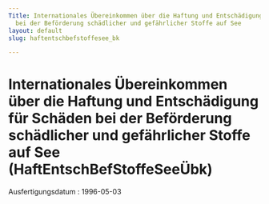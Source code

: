 ```yaml
---
Title: Internationales Übereinkommen über die Haftung und Entschädigung für  Schäden
  bei der Beförderung schädlicher und gefährlicher Stoffe auf See
layout: default
slug: haftentschbefstoffesee_bk

---
```


# Internationales Übereinkommen über die Haftung und Entschädigung für  Schäden bei der Beförderung schädlicher und gefährlicher Stoffe auf See (HaftEntschBefStoffeSeeÜbk)

Ausfertigungsdatum
:   1996-05-03

